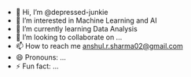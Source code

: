 - 👋 Hi, I’m @depressed-junkie
- 👀 I’m interested in Machine Learning and AI
- 🌱 I’m currently learning Data Analysis
- 💞️ I’m looking to collaborate on ...
- 📫 How to reach me anshul.r.sharma02@gmail.com
- 😄 Pronouns: ...
- ⚡ Fun fact: ...

<!---
depressed-junkie/depressed-junkie is a ✨ special ✨ repository because its `README.md` (this file) appears on your GitHub profile.
You can click the Preview link to take a look at your changes.
--->
